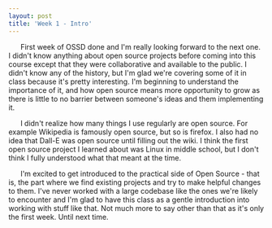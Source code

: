 ```yaml
---
layout: post
title: 'Week 1 - Intro'
---
```



&nbsp;&nbsp;&nbsp;&nbsp;&nbsp;&nbsp;First week of OSSD done and I'm really looking forward to the next one. I didn't know anything about open source projects before coming into this course except that they were collaborative and available to the public. I didn't know any of the history, but I'm glad we're covering some of it in class because it's pretty interesting. I'm beginning to understand the importance of it, and how open source means more opportunity to grow as there is little to no barrier between someone's ideas and them implementing it.
<!--more-->

&nbsp;&nbsp;&nbsp;&nbsp;&nbsp;&nbsp;I didn't realize how many things I use regularly are open source. For example Wikipedia is famously open source, but so is firefox. I also had no idea that Dall-E was open source until filling out the wiki. I think the first open source project I learned about was Linux in middle school, but I don't think I fully understood what that meant at the time.


&nbsp;&nbsp;&nbsp;&nbsp;&nbsp;&nbsp;I'm excited to get introduced to the practical side of Open Source - that is, the part where we find existing projects and try to make helpful changes to them. I've never worked with a large codebase like the ones we're likely to encounter and I'm glad to have this class as a gentle introduction into working with stuff like that. 
Not much more to say other than that as it's only the first week. Until next time.
